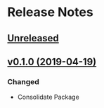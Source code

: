 # Release Notes

## [Unreleased](https://github.com/ixocreate/intl-package/compare/0.1.0...develop)

## [v0.1.0 (2019-04-19)](https://github.com/ixocreate/intl-package/compare/master...0.1.0)

### Changed
- Consolidate Package
